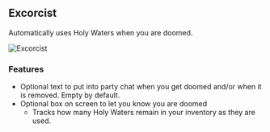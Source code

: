 ## Excorcist
Automatically uses Holy Waters when you are doomed.  

![Excorcist](https://github.com/iLVL-Key/FFXI/assets/101156258/62d06dbd-ffff-49d3-953d-3375c23fd65f)

### Features
- Optional text to put into party chat when you get doomed and/or when it is removed. Empty by default.
- Optional box on screen to let you know you are doomed
  - Tracks how many Holy Waters remain in your inventory as they are used.
